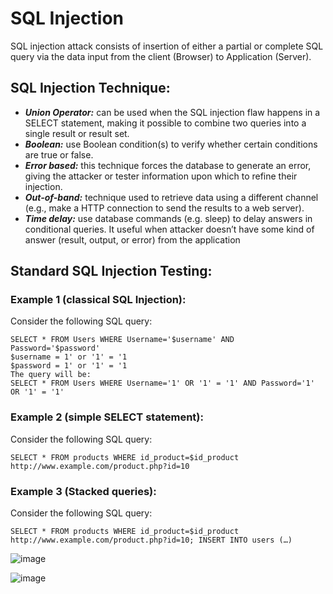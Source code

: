 # SQL Injection

SQL injection attack consists of insertion of either a partial or complete SQL query via the data input from the client (Browser) to Application (Server).

## SQL Injection Technique:

-	***Union Operator:*** can be used when the SQL injection flaw happens in a SELECT statement, making it possible to combine two queries into a single result or result set.
-	***Boolean:*** use Boolean condition(s) to verify whether certain conditions are true or false.
-	***Error based:*** this technique forces the database to generate an error, giving the attacker or tester information upon which to refine their injection.
-	***Out-of-band:*** technique used to retrieve data using a different channel (e.g., make a HTTP connection to send the results to a web server).
-	***Time delay:*** use database commands (e.g. sleep) to delay answers in conditional queries. It useful when attacker doesn’t have some kind of answer (result, output, or error) from the application

## Standard SQL Injection Testing:

### Example 1 (classical SQL Injection):
Consider the following SQL query:
```
SELECT * FROM Users WHERE Username='$username' AND Password='$password'
$username = 1' or '1' = '1
$password = 1' or '1' = '1
The query will be:
SELECT * FROM Users WHERE Username='1' OR '1' = '1' AND Password='1' OR '1' = '1' 
```

### Example 2 (simple SELECT statement):
Consider the following SQL query: 
```
SELECT * FROM products WHERE id_product=$id_product
http://www.example.com/product.php?id=10
```

### Example 3 (Stacked queries):
Consider the following SQL query: 
```
SELECT * FROM products WHERE id_product=$id_product
http://www.example.com/product.php?id=10; INSERT INTO users (…)
```

![image](https://user-images.githubusercontent.com/65315090/129912785-f84232fc-a41a-4520-92fa-6c7dfe803e70.png)

![image](https://user-images.githubusercontent.com/65315090/129912819-124fbe54-d140-4133-8a99-0a3092ba3b15.png)


